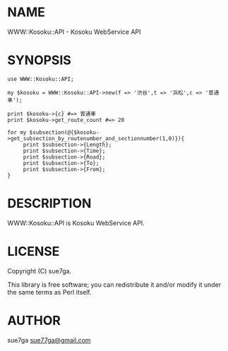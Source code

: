 # NAME

WWW::Kosoku::API - Kosoku WebService API

# SYNOPSIS
    use WWW::Kosoku::API;

    my $kosoku = WWW::Kosoku::API->new(f => '渋谷',t => '浜松',c => '普通車');

    print $kosoku->{c} #=> 普通車
    print $kosoku->get_route_count #=> 20

    for my $subsection(@{$kosoku->get_subsection_by_routenumber_and_sectionnumber(1,0)}){
         print $subsection->{Length};
         print $subsection->{Time};
         print $subsection->{Road};
         print $subsection->{To};
         print $subsection->{From}; 
    }

# DESCRIPTION

WWW::Kosoku::API is Kosoku WebService API.

# LICENSE

Copyright (C) sue7ga.

This library is free software; you can redistribute it and/or modify
it under the same terms as Perl itself.

# AUTHOR

sue7ga <sue77ga@gmail.com>
